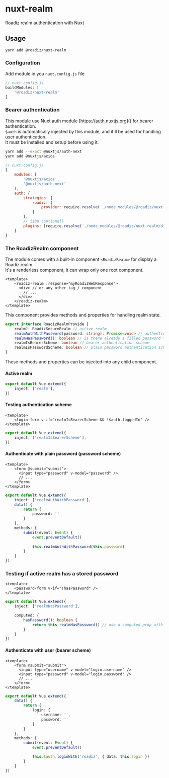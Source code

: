 # nuxt-realm
Roadiz realm authentication with Nuxt

## Usage

`yarn add @roadiz/nuxt-realm`

### Configuration

Add module in you `nuxt.config.js` file

```js
// nuxt.config.js
buildModules: [
    '@roadiz/nuxt-realm'
]
```

### Bearer authentication

This module use Nuxt auth module [https://auth.nuxtjs.org]() for bearer authentication.  
`$auth` is automatically injected by this module, and it'll be used for handling user authentication.  
It must be installed and setup before using it.

```bash
yarn add --exact @nuxtjs/auth-next
yarn add @nuxtjs/axios
```

```js
// nuxt.config.js
{
    modules: [
        '@nuxtjs/axios',
        '@nuxtjs/auth-next'
    ], 
    auth: {
        strategies: {
            roadiz: {
                provider: require.resolve('./node_modules/@roadiz/nuxt-realm/dist/auth-provider.js')
            }
        },
        // i18n (optional)
        plugins: [require.resolve('./node_modules/@roadiz/nuxt-realm/dist/auth-i18n.js')]
    }
}
```

### The RoadizRealm component

The module comes with a built-in component `<RoadizRealm>` for display a Roadiz realm.  
It's a renderless component, it can wrap only one root component.

```vue
<template>
    <roadiz-realm :response="myRoadizWebResponse">
      <div> // or any other tag / component
        // ... 
      </div>
    </roadiz-realm>
</template>
```

This component provides methods and properties for handling realm state.

```ts
export interface RoadizRealmProvide {
    realm?: RoadizSecureRealm // active realm
    realmAuthWithPassword(password: string): Promise<void> // authenticate with pasword
    realmHasPassword(): boolean // is there already a filled password for this realm
    realmIsBearerScheme: boolean // bearer authentication scheme 
    realmIsPasswordScheme: boolean // plain password authentication scheme 
}
```

These methods and properties can be injected into any child component.

#### Active realm

```ts
export default Vue.extend({
    inject: ['realm'],
})
```

#### Testing authentication scheme

```vue
<template>
    <login-form v-if="realmIsBearerScheme && !$auth.loggedIn" />
</template>
```

```ts
export default Vue.extend({
    inject: ['realmIsBearerScheme'],
})
```


#### Authenticate with plain password (password scheme)

```vue
<template>
    <form @submit="submit">
      <input type="password" v-model="password" />
      // ...
    </form>
</template>
```

```ts
export default Vue.extend({
    inject: ['realmAuthWithPassword'],
    data() {
        return {
            password: ''
        }
    },
    methods: {
        submit(event: Event) {
            event.preventDefault()
            
            this.realmAuthWithPassword(this.password)
        }
    }
})
```

### Testing if active realm has a stored password

```vue
<template>
    <password-form v-if="!hasPassword" />
</template>
```

```ts
export default Vue.extend({
    inject: ['realmHasPassword'],

    computed: {
        hasPassword(): boolean {
            return this.realmHasPassword() // use a computed prop with a getter for using data reactivity
        }
    }
})
```


#### Authenticate with user (bearer scheme)

```vue
<template>
    <form @submit="submit">
      <input type="username" v-model="login.username" />
      <input type="password" v-model="login.password" />
      // ...
    </form>
</template>
```

```ts
export default Vue.extend({
    data() {
        return {
            login: {
                username: '',
                password: ''
            }
        }
    },
    methods: {
        submit(event: Event) {
            event.preventDefault()

            this.$auth.loginWith('roadiz', { data: this.login })
        }
    }
})
```
